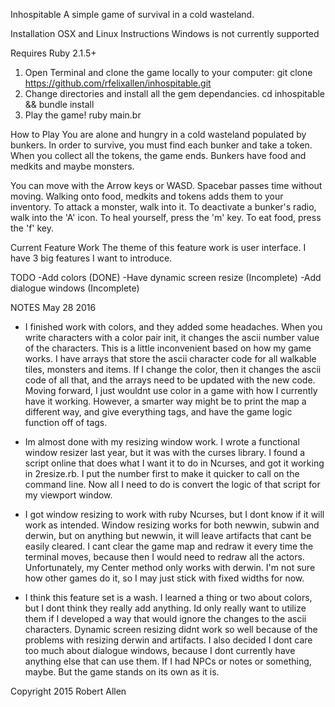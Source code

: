 Inhospitable
A simple game of survival in a cold wasteland.

Installation
OSX and Linux Instructions
Windows is not currently supported

Requires Ruby 2.1.5+

1. Open Terminal and clone the game locally to your computer:
git clone https://github.com/rfelixallen/inhospitable.git
2. Change directories and install all the gem dependancies.
cd inhospitable && bundle install
3. Play the game!
ruby main.br

How to Play
You are alone and hungry in a cold wasteland populated by bunkers. In order to survive, you must find each bunker and take a token. When you collect all the tokens, the game ends. Bunkers have food and medkits and maybe monsters.

You can move with the Arrow keys or WASD. Spacebar passes time without moving.
Walking onto food, medkits and tokens adds them to your inventory.
To attack a monster, walk into it. 
To deactivate a bunker's radio, walk into the 'A' icon.
To heal yourself, press the 'm' key.
To eat food, press the 'f' key.

Current Feature Work
The theme of this feature work is user interface. I have 3 big features I want to introduce.

TODO
-Add colors (DONE)
-Have dynamic screen resize (Incomplete)
-Add dialogue windows (Incomplete)

NOTES
May 28 2016
- I finished work with colors, and they added some headaches. When you write characters with a color pair init, it changes the ascii number value of the characters. This is a little inconvenient based on how my game works. I have arrays that store the ascii character code for all walkable tiles, monsters and items. If I change the color, then it changes the ascii code of all that, and the arrays need to be updated with the new code. Moving forward, I just wouldnt use color in a game with how I currently have it working. However, a smarter way might be to print the map a different way, and give everything tags, and have the game logic function off of tags.

- Im almost done with my resizing window work. I wrote a functional window resizer last year, but it was with the curses library. I found a script online that does what I want it to do in Ncurses, and got it working in 2resize.rb. I put the number first to make it quicker to call on the command line. Now all I need to do is convert the logic of that script for my viewport window.

- I got window resizing to work with ruby Ncurses, but I dont know if it will work as intended. Window resizing works for both newwin, subwin and derwin, but on anything but newwin, it will leave artifacts that cant be easily cleared. I cant clear the game map and redraw it every time the terminal moves, because then I would need to redraw all the actors. Unfortunately, my Center method only works with derwin. I'm not sure how other games do it, so I may just stick with fixed widths for now.

- I think this feature set is a wash. I learned a thing or two about colors, but I dont think they really add anything. Id only really want to utilize them if I developed a way that would ignore the changes to the ascii characters. Dynamic screen resizing didnt work so well because of the problems with resizing derwin and artifacts. I also decided I dont care too much about dialogue windows, because I dont currently have anything else that can use them. If I had NPCs or notes or something, maybe. But the game stands on its own as it is.


Copyright 2015 Robert Allen